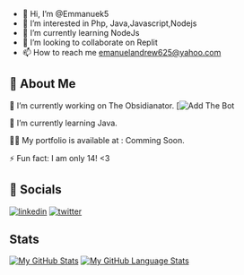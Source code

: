 - 👋 Hi, I’m @Emmanuek5
- 👀 I’m interested in Php, Java,Javascript,Nodejs
- 🌱 I’m currently learning NodeJs
- 💞️ I’m looking to collaborate on Replit
- 📫 How to reach me emanuelandrew625@yahoo.com

## 🚀 About Me
🔭 I’m currently working on The Obsidianator.
[![Add The Bot](https://discord.com/api/oauth2/authorize?client_id=1058300450253832272&permissions=8&scope=bot%20applications.commands)

🌱 I’m currently learning Java.

👨‍💻 My portfolio is available at : Comming Soon.

⚡ Fun fact: I am only 14! <3


## 🔗 Socials

[![linkedin](https://img.shields.io/badge/linkedin-0A66C2?style=for-the-badge&logo=linkedin&logoColor=white)](https://www.linkedin.com/in/blue-obsidian-033b67266/)
[![twitter](https://img.shields.io/badge/twitter-1DA1F2?style=for-the-badge&logo=twitter&logoColor=white)](https://twitter.com/@BlueObsidian8)



## Stats
[![My GitHub Stats](https://github-readme-stats.vercel.app/api/?username=Emmanuek5&count_private=true&theme=tokyonight&showicons=true)]()
[![My GitHub Language Stats](https://github-readme-stats.vercel.app/api/top-langs/?username=Emmanuek5&langs_count=5&theme=tokyonight)]()



